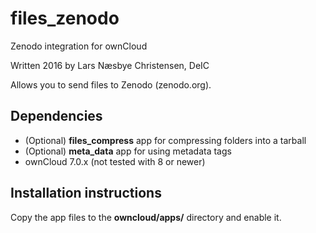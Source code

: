 # files_zenodo
Zenodo integration for ownCloud

Written 2016 by Lars Næsbye Christensen, DeIC

Allows you to send files to Zenodo (zenodo.org). 

## Dependencies 
 * (Optional) **files_compress** app for compressing folders into a tarball
 * (Optional) **meta_data** app for using metadata tags
 * ownCloud 7.0.x (not tested with 8 or newer)

## Installation instructions
Copy the app files to the **owncloud/apps/** directory and enable it.


